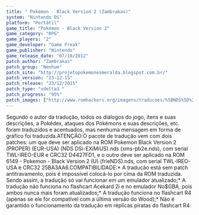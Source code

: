 ```yaml
---
title: " Pokémon - Black Version 2 (Zambrakas)"
system: "Nintendo DS"
platform: "Portátil"
game_title: "Pokémon - Black Version 2"
game_category: "RPG"
game_players: "2"
game_developer: "Game Freak"
game_publisher: "Nintendo"
game_release_date: "07/10/2012"
patch_author: "Zambrakas"
patch_group: "Nenhum"
patch_site: "http://projetopokemonesmeralda.blogspot.com.br/"
patch_version: "23-12-15"
patch_release: "23/12/2015"
patch_type: "xdelta3 "
patch_progress: "95%"
patch_images: ["http://www.romhackers.org/imagens/traducoes/%5BNDS%5D%20Pok%C3%A9mon%20-%20Black%20Version%202%20-%20Zambrakas%20-%201.jpg","http://www.romhackers.org/imagens/traducoes/%5BNDS%5D%20Pok%C3%A9mon%20-%20Black%20Version%202%20-%20Zambrakas%20-%202.jpg","http://www.romhackers.org/imagens/traducoes/%5BNDS%5D%20Pok%C3%A9mon%20-%20Black%20Version%202%20-%20Zambrakas%20-%203.jpg"]
---
```

Segundo o autor da tradução, todos os diálogos do jogo, itens e suas descrições, a Pokédex, ataques dos Pokémons e suas descrições, etc. foram traduzidos e acentuados, mas nenhuma mensagem em forma de gráfico foi traduzida.ATENÇÃO:O pacote de tradução vem com dois patches: um que deve ser aplicado na ROM Pokemon Black Version 2 (PROPER) (EUR-USA) (NDS DSi-EXiMiUS).nds (xms-pb2e.nds), com serial TWL-IREO-EUR e CRC32 D4427FD1, e o outro deve ser aplicado na ROM 6149 - Pokemon - Black Version 2 (U) (frieNDS).nds, com serial TWL-IREO-USA e CRC32 25BA3AA6.COMPATIBILIDADE:* A tradução está sem patch antitravamento, pois é impossível colocá-lo por cima da ROM traduzida. Sendo assim, a tradução só vai funcionar em um emulador atualizado;* A tradução não funciona no flashcart Acekard 2i e no emulador No$GBA, pois ambos nunca mais foram atualizados;* A tradução funciona no flashcart R4 (apenas se ele for compatível com a última versão do Wood);* Não é garantido o funcionamento da tradução em réplicas piratas do flashcart R4.